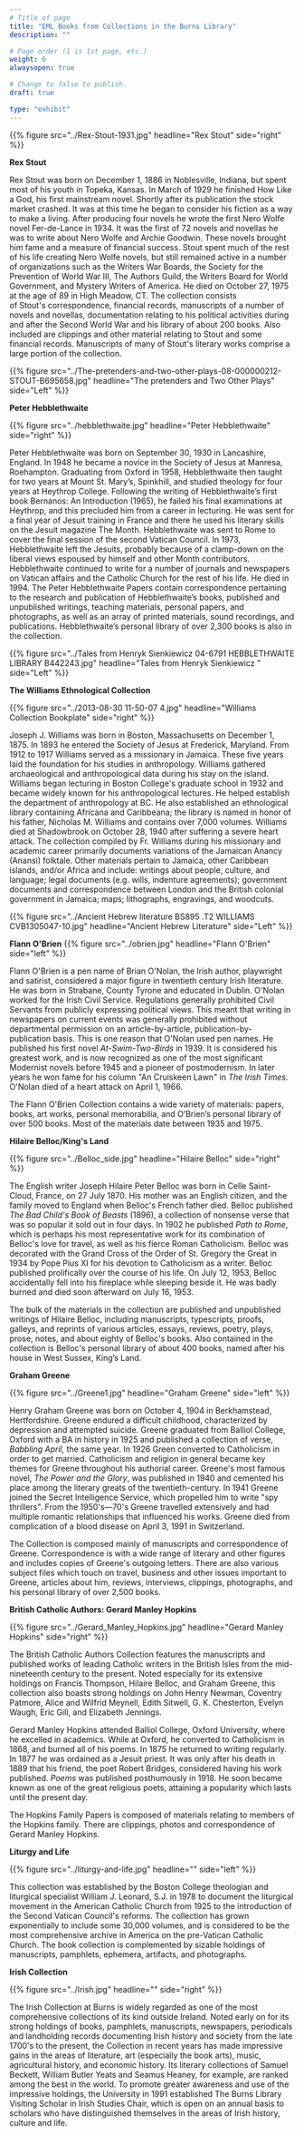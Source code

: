 ```yaml
---
# Title of page
title: "EML Books from Collections in the Burns Library"
description: ""

# Page order (1 is 1st page, etc.)
weight: 6
alwaysopen: true

# Change to false to publish.
draft: true

type: "exhibit"
---
```

{{% figure src="../Rex-Stout-1931.jpg" headline="Rex Stout" side="right" %}}

**Rex Stout**

Rex Stout was born on December 1, 1886 in
Noblesville, Indiana, but spent most of his youth in Topeka,
Kansas. In March of 1929 he finished How Like a God, his first
mainstream novel. Shortly after its publication the stock market
crashed. It was at this time he began to consider his fiction as a
way to make a living. After producing four novels he wrote the
first Nero Wolfe novel Fer-de-Lance in 1934. It was the first of 72
novels and novellas he was to write about Nero Wolfe and Archie
Goodwin. These novels brought him fame and a measure of
financial success. Stout spent much of the rest of his life creating
Nero Wolfe novels, but still remained active in a number of
organizations such as the Writers War Boards, the Society for the
Prevention of World War III, The Authors Guild, the Writers
Board for World Government, and Mystery Writers of America.
He died on October 27, 1975 at the age of 89 in High Meadow,
CT.
The collection consists of Stout&#39;s correspondence, financial
records, manuscripts of a number of novels and novellas,
documentation relating to his political activities during and after
the Second World War and his library of about 200 books. Also
included are clippings and other material relating to Stout and
some financial records. Manuscripts of many of Stout&#39;s literary
works comprise a large portion of the collection.

{{% figure src="../The-pretenders-and-two-other-plays-08-000000212-STOUT-B695658.jpg" headline="The pretenders and Two Other Plays" side="Left" %}}


**Peter Hebblethwaite**

{{% figure src="../hebblethwaite.jpg" headline="Peter Hebblethwaite" side="right" %}}

Peter Hebblethwaite was born on September 30, 1930 in
Lancashire, England. In 1948 he became a novice in the Society of
Jesus at Manresa, Roehampton. Graduating from Oxford in 1958,
Hebblethwaite then taught for two years at Mount St. Mary’s,
Spinkhill, and studied theology for four years at Heythrop College.
Following the writing of Hebblethwaite’s first book Bernanos: An
Introduction (1965), he failed his final examinations at Heythrop,
and this precluded him from a career in lecturing. He was sent for a
final year of Jesuit training in France and there he used his literary
skills on the Jesuit magazine The Month. Hebblethwaite was sent
to Rome to cover the final session of the second Vatican Council.
In 1973, Hebblethwaite left the Jesuits, probably because of a
clamp-down on the liberal views espoused by himself and other
Month contributors. Hebblethwaite continued to write for a number
of journals and newspapers on Vatican affairs and the Catholic
Church for the rest of his life. He died in 1994.
The Peter Hebblethwaite Papers contain correspondence pertaining
to the research and publication of Hebblethwaite’s books,
published and unpublished writings, teaching materials, personal
papers, and photographs, as well as an array of printed materials,
sound recordings, and publications. Hebblethwaite’s personal
library of over 2,300 books is also in the collection.

{{% figure src="../Tales from Henryk Sienkiewicz 04-6791 HEBBLETHWAITE LIBRARY B442243.jpg" headline="Tales from Henryk Sienkiewicz " side="Left" %}}



**The Williams Ethnological Collection**

{{% figure src="../2013-08-30 11-50-07 4.jpg" headline="Williams Collection Bookplate" side="right" %}}

Joseph J. Williams was born in Boston, Massachusetts on
December 1, 1875. In 1893 he entered the Society of Jesus at
Frederick, Maryland. From 1912 to 1917 Williams served as a
missionary in Jamaica. These five years laid the foundation for his
studies in anthropology. Williams gathered archaeological and
anthropological data during his stay on the island. Williams began
lecturing in Boston College&#39;s graduate school in 1932 and became
widely known for his anthropological lectures. He helped establish
the department of anthropology at BC. He also established an
ethnological library containing Africana and Caribbeana; the
library is named in honor of his father, Nicholas M. Williams and
contains over 7,000 volumes. Williams died at Shadowbrook on
October 28, 1940 after suffering a severe heart attack.
The collection compiled by Fr. Williams during his missionary and
academic career primarily documents variations of the Jamaican
Anancy (Anansi) folktale. Other materials pertain to Jamaica, other
Caribbean islands, and/or Africa and include: writings about
people, culture, and language; legal documents (e.g. wills,
indenture agreements); government documents and
correspondence between London and the British colonial
government in Jamaica; maps; lithographs, engravings, and
woodcuts.

{{% figure src="../Ancient Hebrew literature BS895 .T2 WILLIAMS CVB1305047-10.jpg" headline="Ancient Hebrew Literature" side="Left" %}}

**Flann O'Brien**
{{% figure src="../obrien.jpg" headline="Flann O'Brien" side="left" %}}

Flann O'Brien is a pen name of Brian O'Nolan, the Irish author,
playwright and satirist, considered a major figure in twentieth
century Irish literature. He was born in Strabane, County Tyrone
and educated in Dublin. O'Nolan worked for the Irish Civil
Service. Regulations generally prohibited Civil Servants from
publicly expressing political views. This meant that writing in
newspapers on current events was generally prohibited without
departmental permission on an article-by-article, publication-by-
publication basis. This is one reason that O'Nolan used pen names.
He published his first novel *At-Swim-Two-Birds* in 1939. It is
considered his greatest work, and is now recognized as one of the
most significant Modernist novels before 1945 and a pioneer
of postmodernism. In later years he won fame for his column "An
Cruiskeen Lawn" in *The Irish Times*. O'Nolan died of a heart
attack on April 1, 1966.

The Flann O'Brien Collection contains a wide variety of materials:
papers, books, art works, personal memorabilia, and O’Brien’s
personal library of over 500 books. Most of the materials date
between 1935 and 1975.

**Hilaire Belloc/King's Land**

{{% figure src="../Belloc_side.jpg" headline="Hilaire Belloc" side="right" %}}

The English writer Joseph Hilaire Peter Belloc was born in Celle
Saint-Cloud, France, on 27 July 1870. His mother was an English
citizen, and the family moved to England when Belloc's French
father died. Belloc published *The Bad Child's Book of Beasts*
(1896), a collection of nonsense verse that was so popular it sold
out in four days. In 1902 he published *Path to Rome*, which is
perhaps his most representative work for its combination of
Belloc's love for travel, as well as his fierce Roman Catholicism.
Belloc was decorated with the Grand Cross of the Order of St.
Gregory the Great in 1934 by Pope Pius XI for his devotion to
Catholicism as a writer. Belloc published prolifically over the
course of his life. On July 12, 1953, Belloc accidentally fell into
his fireplace while sleeping beside it. He was badly burned and
died soon afterward on July 16, 1953.

The bulk of the materials in the collection are published and
unpublished writings of Hilaire Belloc, including manuscripts,
typescripts, proofs, galleys, and reprints of various articles, essays,
reviews, poetry, plays, prose, notes, and about eighty of Belloc's
books. Also contained in the collection is Belloc's personal library
of about 400 books, named after his house in West Sussex, King’s
Land.

**Graham Greene**

{{% figure src="../Greene1.jpg" headline="Graham Greene" side="left" %}}

Henry Graham Greene was born on October 4, 1904 in
Berkhamstead, Hertfordshire. Greene endured a difficult childhood,
characterized by depression and attempted suicide. Greene graduated
from Balliol College, Oxford with a BA in history in 1925 and
published a collection of verse, *Babbling April,* the same year. In
1926 Green converted to Catholicism in order to get married.
Catholicism and religion in general became key themes for Greene
throughout his authorial career. Greene's most famous novel, *The
Power and the Glory*, was published in 1940 and cemented his place
among the literary greats of the twentieth-century. In 1941 Greene
joined the Secret Intelligence Service, which propelled him to write
"spy thrillers". From the 1950's—70's Greene travelled extensively
and had multiple romantic relationships that influenced his works.
Greene died from complication of a blood disease on April 3, 1991 in
Switzerland.

The Collection is composed mainly of manuscripts and correspondence
of Greene. Correspondence is with a wide range of literary and other
figures and includes copies of Greene's outgoing letters. There are also
various subject files which touch on travel, business and other issues
important to Greene, articles about him, reviews, interviews,
clippings, photographs, and his personal library of over 2,500 books.

**British Catholic Authors: Gerard Manley Hopkins**

{{% figure src="../Gerard_Manley_Hopkins.jpg" headline="Gerard Manley Hopkins" side="right" %}}

The British Catholic Authors Collection features the manuscripts and
published works of leading Catholic writers in the British Isles from
the mid-nineteenth century to the present. Noted especially for its
extensive holdings on Francis Thompson, Hilaire Belloc, and Graham
Greene, this collection also boasts strong holdings on John Henry
Newman, Coventry Patmore, Alice and Wilfrid Meynell, Edith
Sitwell, G. K. Chesterton, Evelyn Waugh, Eric Gill, and Elizabeth
Jennings.

Gerard Manley Hopkins attended Balliol College, Oxford University,
where he excelled in academics. While at Oxford, he converted to
Catholicism in 1868, and burned all of his poems. In 1875 he returned
to writing regularly. In 1877 he was ordained as a Jesuit priest. It was
only after his death in 1889 that his friend, the poet Robert Bridges,
considered having his work published. *Poems* was published
posthumously in 1918. He soon became known as one of the great
religious poets, attaining a popularity which lasts until the present
day.

The Hopkins Family Papers is composed of materials relating to
members of the Hopkins family. There are clippings, photos and
correspondence of Gerard Manley Hopkins.

**Liturgy and Life**

{{% figure src="../liturgy-and-life.jpg" headline="" side="left" %}}

This collection was established by the Boston College theologian
and liturgical specialist William J. Leonard, S.J. in 1978 to
document the liturgical movement in the American Catholic
Church from 1925 to the introduction of the Second Vatican
Council's reforms. The collection has grown exponentially to
include some 30,000 volumes, and is considered to be the most
comprehensive archive in America on the pre-Vatican Catholic
Church. The book collection is complemented by sizable holdings
of manuscripts, pamphlets, ephemera, artifacts, and photographs.

**Irish Collection**

{{% figure src="../Irish.jpg" headline="" side="right" %}}

The Irish Collection at Burns is widely regarded as one of the most
comprehensive collections of its kind outside Ireland. Noted early
on for its strong holdings of books, pamphlets, manuscripts,
newspapers, periodicals and landholding records documenting
Irish history and society from the late 1700's to the present, the
Collection in recent years has made impressive gains in the areas
of literature, art (especially the book arts), music, agricultural
history, and economic history. Its literary collections of Samuel
Beckett, William Butler Yeats and Seamus Heaney, for example,
are ranked among the best in the world. To promote greater
awareness and use of the impressive holdings, the University in
1991 established The Burns Library Visiting Scholar in Irish
Studies Chair, which is open on an annual basis to scholars who
have distinguished themselves in the areas of Irish history, culture
and life.